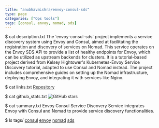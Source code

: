 ```yaml
---
title: "anubhavmishra/envoy-consul-sds"
type: page
categories: ["Ops tools"]
tags: [consul, envoy, nomad, sds]
---
```


$ cat description.txt
The 'envoy-consul-sds' project implements a service discovery system using Envoy and Consul, aimed at facilitating the registration and discovery of services on Nomad. This service operates on the Envoy SDS API to provide a list of healthy endpoints for Envoy, which can be utilized as upstream backends for clusters. It is a tutorial-based project derived from Kelsey Hightower's Kubernetes-Envoy Service Discovery tutorial, adapted to use Consul and Nomad instead. The project includes comprehensive guides on setting up the Nomad infrastructure, deploying Envoy, and integrating it with services like Nginx.

$ cat links.txt
[Repository](https://github.com/anubhavmishra/envoy-consul-sds)

$ cat github_stats.txt
![GitHub stars](https://img.shields.io/github/stars/anubhavmishra/envoy-consul-sds?style=social)


$ cat summary.txt
Envoy Consul Service Discovery Service integrates Envoy with Consul and Nomad to provide service discovery functionalities.


$ ls tags/
[consul](/tags/consul/)
[envoy](/tags/envoy/)
[nomad](/tags/nomad/)
[sds](/tags/sds/)
